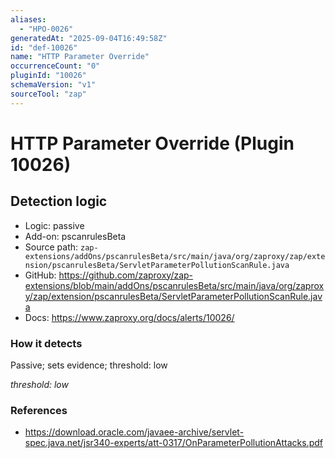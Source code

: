 ```yaml
---
aliases:
  - "HPO-0026"
generatedAt: "2025-09-04T16:49:58Z"
id: "def-10026"
name: "HTTP Parameter Override"
occurrenceCount: "0"
pluginId: "10026"
schemaVersion: "v1"
sourceTool: "zap"
---
```


# HTTP Parameter Override (Plugin 10026)

## Detection logic

- Logic: passive
- Add-on: pscanrulesBeta
- Source path: `zap-extensions/addOns/pscanrulesBeta/src/main/java/org/zaproxy/zap/extension/pscanrulesBeta/ServletParameterPollutionScanRule.java`
- GitHub: https://github.com/zaproxy/zap-extensions/blob/main/addOns/pscanrulesBeta/src/main/java/org/zaproxy/zap/extension/pscanrulesBeta/ServletParameterPollutionScanRule.java
- Docs: https://www.zaproxy.org/docs/alerts/10026/

### How it detects

Passive; sets evidence; threshold: low

_threshold: low_

### References
- https://download.oracle.com/javaee-archive/servlet-spec.java.net/jsr340-experts/att-0317/OnParameterPollutionAttacks.pdf

